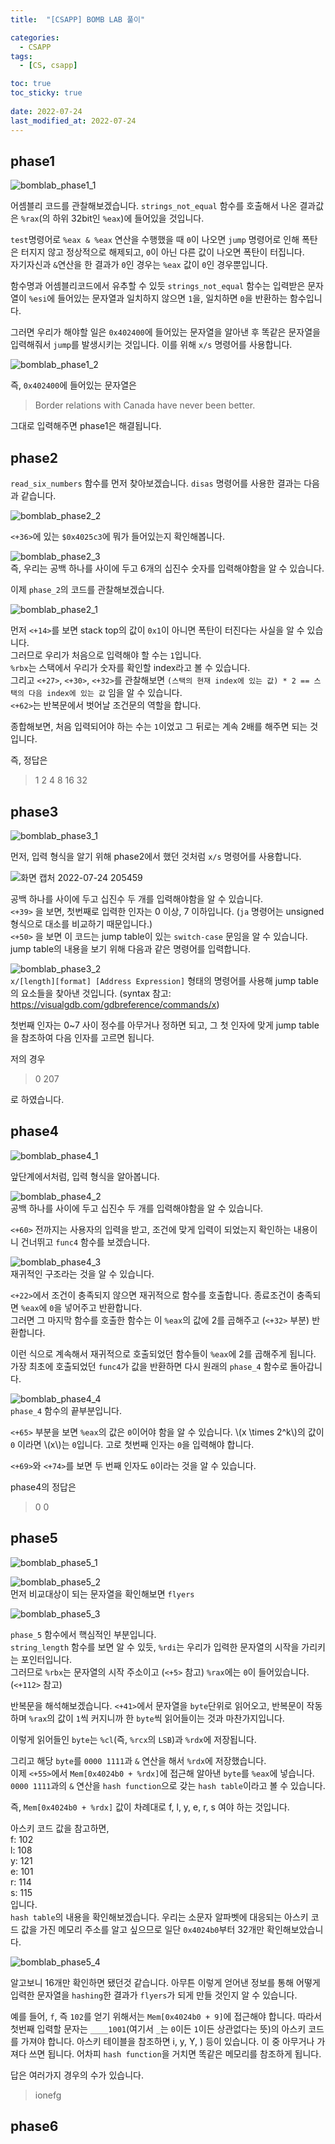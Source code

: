 ```yaml
---
title:  "[CSAPP] BOMB LAB 풀이"

categories:
  - CSAPP
tags:
  - [CS, csapp]

toc: true
toc_sticky: true
 
date: 2022-07-24
last_modified_at: 2022-07-24
---
```


## phase1
![bomblab_phase1_1](https://user-images.githubusercontent.com/106307725/180634855-eb991fef-1460-41ed-8a5f-3b84d71bdb39.png)  
  
어셈블리 코드를 관찰해보겠습니다. `strings_not_equal` 함수를 호출해서 나온 결과값은 `%rax`(의 하위 32bit인 `%eax`)에 들어있을 것입니다.  
  
`test`명령어로 `%eax & %eax` 연산을 수행했을 때 `0`이 나오면 `jump` 명령어로 인해 폭탄은 터지지 않고 정상적으로 해제되고, `0`이 아닌 다른 값이 나오면 폭탄이 터집니다.  
자기자신과 `&`연산을 한 결과가 `0`인 경우는 `%eax` 값이 `0`인 경우뿐입니다.  
  
함수명과 어셈블리코드에서 유추할 수 있듯 `strings_not_equal` 함수는 입력받은 문자열이 `%esi`에 들어있는 문자열과 일치하지 않으면 `1`을, 일치하면 `0`을 반환하는 함수입니다.  
  
그러면 우리가 해야할 일은 `0x402400`에 들어있는 문자열을 알아낸 후 똑같은 문자열을 입력해줘서 `jump`를 발생시키는 것입니다. 이를 위해 `x/s` 명령어를 사용합니다.  

![bomblab_phase1_2](https://user-images.githubusercontent.com/106307725/180635325-cd7df5ab-c826-468e-a113-8e6061734abd.png)  

즉, `0x402400`에 들어있는 문자열은
>Border relations with Canada have never been better.

그대로 입력해주면 phase1은 해결됩니다.

## phase2
`read_six_numbers` 함수를 먼저 찾아보겠습니다. `disas` 명령어를 사용한 결과는 다음과 같습니다.

![bomblab_phase2_2](https://user-images.githubusercontent.com/106307725/180639187-3c100359-d201-4643-836a-45a3a1e49710.png)  

`<+36>`에 있는 `$0x4025c3`에 뭐가 들어있는지 확인해봅니다.

![bomblab_phase2_3](https://user-images.githubusercontent.com/106307725/180639192-b5391623-da71-44b5-a4f9-625397294324.png)   
즉, 우리는 공백 하나를 사이에 두고 6개의 십진수 숫자를 입력해야함을 알 수 있습니다.  

이제 `phase_2`의 코드를 관찰해보겠습니다.  

![bomblab_phase2_1](https://user-images.githubusercontent.com/106307725/180639183-54d2dab0-4389-46ea-b1c0-227030d78b6b.png)  

먼저 `<+14>`를 보면 stack top의 값이 `0x1`이 아니면 폭탄이 터진다는 사실을 알 수 있습니다.  
그러므로 우리가 처음으로 입력해야 할 수는 `1`입니다.  
`%rbx`는 스택에서 우리가 숫자를 확인할 index라고 볼 수 있습니다.  
그리고 `<+27>`, `<+30>`, `<+32>`를 관찰해보면 `(스택의 현재 index에 있는 값) * 2 == 스택의 다음 index에 있는 값` 임을 알 수 있습니다.  
`<+62>`는 반복문에서 벗어날 조건문의 역할을 합니다.  
  
종합해보면, 처음 입력되어야 하는 수는 `1`이었고 그 뒤로는 계속 2배를 해주면 되는 것입니다.  

즉, 정답은  

> 1 2 4 8 16 32  

## phase3
![bomblab_phase3_1](https://user-images.githubusercontent.com/106307725/180645751-46665465-b308-4676-9e35-8eb771669fac.png)  

먼저, 입력 형식을 알기 위해 phase2에서 했던 것처럼 `x/s` 명령어를 사용합니다.  

![화면 캡처 2022-07-24 205459](https://user-images.githubusercontent.com/106307725/180645813-d637ddfa-e7f3-4c0d-93a6-8131d511aa78.png)  

공백 하나를 사이에 두고 십진수 두 개를 입력해야함을 알 수 있습니다.  
`<+39>` 을 보면, 첫번째로 입력한 인자는 0 이상, 7 이하입니다. (`ja` 명령어는 unsigned 형식으로 대소를 비교하기 때문입니다.)  
`<+50>` 을 보면 이 코드는 jump table이 있는 `switch-case` 문임을 알 수 있습니다. jump table의 내용을 보기 위해 다음과 같은 명령어를 입력합니다.  

![bomblab_phase3_2](https://user-images.githubusercontent.com/106307725/180645756-a571cab0-8df8-444b-b7a3-6b036b7c1af7.png)  
`x/[length][format] [Address Expression]` 형태의 명령어를 사용해 jump table의 요소들을 찾아낸 것입니다. (syntax 참고: <https://visualgdb.com/gdbreference/commands/x>)  
  
첫번째 인자는 0~7 사이 정수를 아무거나 정하면 되고, 그 첫 인자에 맞게 jump table을 참조하여 다음 인자를 고르면 됩니다.  
  
저의 경우  
>0 207  

로 하였습니다.

## phase4
![bomblab_phase4_1](https://user-images.githubusercontent.com/106307725/180710536-3c94ca14-ee3c-46da-abfa-598e3b8ab2fe.png)  

앞단계에서처럼, 입력 형식을 알아봅니다.  
  
![bomblab_phase4_2](https://user-images.githubusercontent.com/106307725/180710541-e06c9ad4-1705-45bb-aa9e-016e72f06e93.png)  
공백 하나를 사이에 두고 십진수 두 개를 입력해야함을 알 수 있습니다.  
  
`<+60>` 전까지는 사용자의 입력을 받고, 조건에 맞게 입력이 되었는지 확인하는 내용이니 건너뛰고 `func4` 함수를 보겠습니다.  
  
![bomblab_phase4_3](https://user-images.githubusercontent.com/106307725/180710545-92b77b71-e6a5-4f60-8dfa-7469a264b390.png)  
재귀적인 구조라는 것을 알 수 있습니다.
    
`<+22>`에서 조건이 충족되지 않으면 재귀적으로 함수를 호출합니다. 종료조건이 충족되면 `%eax`에 `0`을 넣어주고 반환합니다.  
그러면 그 마지막 함수를 호출한 함수는 이 `%eax`의 값에 2를 곱해주고 (`<+32>` 부분) 반환합니다.  
  
이런 식으로 계속해서 재귀적으로 호출되었던 함수들이 `%eax`에 2를 곱해주게 됩니다.  
가장 최초에 호출되었던 `func4`가 값을 반환하면 다시 원래의 `phase_4` 함수로 돌아갑니다.  
  
![bomblab_phase4_4](https://user-images.githubusercontent.com/106307725/180720645-567af785-7508-4d0a-9689-911505df2341.png)  
`phase_4` 함수의 끝부분입니다.  
  
`<+65>` 부분을 보면 `%eax`의 값은 `0`이어야 함을 알 수 있습니다. \\(x \times 2^k\\)의 값이 `0` 이라면 \\(x\\)는 `0`입니다. 고로 첫번째 인자는 `0`을 입력해야 합니다.  
  
`<+69>`와 `<+74>`를 보면 두 번째 인자도 `0`이라는 것을 알 수 있습니다.  
  
phase4의 정답은  
>0 0

## phase5
![bomblab_phase5_1](https://user-images.githubusercontent.com/106307725/180814383-2ac538d7-2edc-4415-a7c6-27daa0b261ad.png)  
  
![bomblab_phase5_2](https://user-images.githubusercontent.com/106307725/180814900-35f98e66-5e85-4302-9a8e-715b5b180a5c.png)  
먼저 비교대상이 되는 문자열을 확인해보면 `flyers`    
  
![bomblab_phase5_3](https://user-images.githubusercontent.com/106307725/180814906-1152746e-42fc-4582-b6e1-30a9879d6783.png)  
  
`phase_5` 함수에서 핵심적인 부분입니다.  
`string_length` 함수를 보면 알 수 있듯, `%rdi`는 우리가 입력한 문자열의 시작을 가리키는 포인터입니다.  
그러므로 `%rbx`는 문자열의 시작 주소이고 (`<+5>` 참고) `%rax`에는 `0`이 들어있습니다. (`<+112>` 참고)  
  
반복문을 해석해보겠습니다. `<+41>`에서 문자열을 `byte`단위로 읽어오고, 반복문이 작동하며 `%rax`의 값이 `1`씩 커지니까 한 `byte`씩 읽어들이는 것과 마찬가지입니다.  

이렇게 읽어들인 `byte`는 `%cl`(즉, `%rcx`의 `LSB`)과 `%rdx`에 저장됩니다.  
  
그리고 해당 `byte`를 `0000 1111`과 `&` 연산을 해서 `%rdx`에 저장했습니다.    
이제 `<+55>`에서 `Mem[0x4024b0 + %rdx]`에 접근해 알아낸 `byte`를 `%eax`에 넣습니다. `0000 1111`과의 `&` 연산을 `hash function`으로 갖는 `hash table`이라고 볼 수 있습니다.  
  
즉, `Mem[0x4024b0 + %rdx]` 값이 차례대로 f, l, y, e, r, s 여야 하는 것입니다.  
  
아스키 코드 값을 참고하면,  
f: 102  
l: 108  
y: 121  
e: 101  
r: 114  
s: 115  
입니다.    
`hash table`의 내용을 확인해보겠습니다. 우리는 소문자 알파벳에 대응되는 아스키 코드 값을 가진 메모리 주소를 알고 싶으므로 일단 `0x4024b0`부터 32개만 확인해보았습니다.  
  
![bomblab_phase5_4](https://user-images.githubusercontent.com/106307725/180817606-5a97d2e5-8b9f-4520-876e-28026d2171ac.png)  
  
알고보니 16개만 확인하면 됐던것 같습니다. 아무튼 이렇게 얻어낸 정보를 통해 어떻게 입력한 문자열을 `hashing`한 결과가 `flyers`가 되게 만들 것인지 알 수 있습니다.  
  
예를 들어, `f`, 즉 `102`를 얻기 위해서는 `Mem[0x4024b0 + 9]`에 접근해야 합니다. 따라서 첫번째 입력할 문자는 `____1001`(여기서 `_`는 `0`이든 `1`이든 상관없다는 뜻)의 아스키 코드를 가져야 합니다. 아스키 테이블을 참조하면 i, y, Y, ) 등이 있습니다. 이 중 아무거나 가져다 쓰면 됩니다. 어차피 `hash function`을 거치면 똑같은 메모리를 참조하게 됩니다.  
  
답은 여러가지 경우의 수가 있습니다.  
  
> ionefg

## phase6